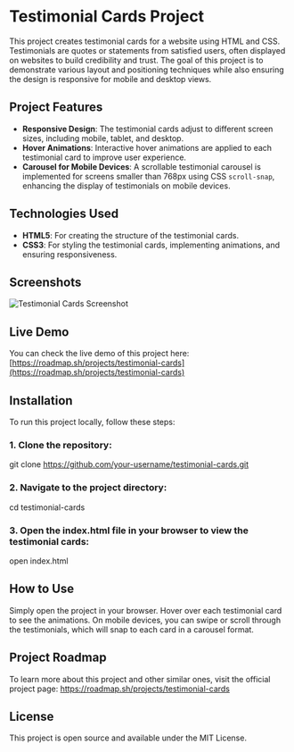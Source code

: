 # Testimonial Cards Project

This project creates testimonial cards for a website using HTML and CSS. Testimonials are quotes or statements from satisfied users, often displayed on websites to build credibility and trust. The goal of this project is to demonstrate various layout and positioning techniques while also ensuring the design is responsive for mobile and desktop views.

## Project Features

- **Responsive Design**: The testimonial cards adjust to different screen sizes, including mobile, tablet, and desktop.
- **Hover Animations**: Interactive hover animations are applied to each testimonial card to improve user experience.
- **Carousel for Mobile Devices**: A scrollable testimonial carousel is implemented for screens smaller than 768px using CSS `scroll-snap`, enhancing the display of testimonials on mobile devices.

## Technologies Used

- **HTML5**: For creating the structure of the testimonial cards.
- **CSS3**: For styling the testimonial cards, implementing animations, and ensuring responsiveness.
  
## Screenshots

![Testimonial Cards Screenshot](screenshot.png)

## Live Demo

You can check the live demo of this project here:
[https://roadmap.sh/projects/testimonial-cards](https://roadmap.sh/projects/testimonial-cards)

## Installation

To run this project locally, follow these steps:

### 1. Clone the repository:

   git clone https://github.com/your-username/testimonial-cards.git

### 2. Navigate to the project directory:

cd testimonial-cards

### 3. Open the index.html file in your browser to view the testimonial cards:

open index.html

## How to Use

Simply open the project in your browser. Hover over each testimonial card to see the animations. On mobile devices, you can swipe or scroll through the testimonials, which will snap to each card in a carousel format.

## Project Roadmap

To learn more about this project and other similar ones, visit the official project page:
<https://roadmap.sh/projects/testimonial-cards>

## License

This project is open source and available under the MIT License.
